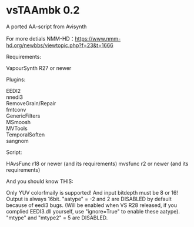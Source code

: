 # vsTAAmbk 0.2
A ported AA-script from Avisynth

For more detials NMM-HD：https://www.nmm-hd.org/newbbs/viewtopic.php?f=23&t=1666

Requirements:

VapourSynth R27 or newer

Plugins:

EEDI2						
nnedi3						
RemoveGrain/Repair			
fmtconv						
GenericFilters				
MSmoosh						
MVTools						
TemporalSoften			
sangnom

Script:

HAvsFunc r18 or newer (and its requirements)
mvsfunc r2 or newer (and its requirements)


And you should know THIS:

Only YUV colorfmaily is supported! And input bitdepth must be 8 or 16!
Output is always 16bit.
"aatype" = -2 and 2 are DISABLED by default because of eedi3 bugs.
(Will be enabled when VS R28 released, if you complied EEDI3.dll yourself, use "ignore=True" to enable these aatype).
"mtype" and "mtype2" = 5 are DISABLED.
